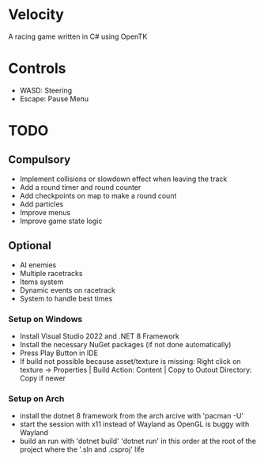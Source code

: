 # Velocity
A racing game written in C# using OpenTK

# Controls
- WASD: Steering
- Escape: Pause Menu

# TODO
## Compulsory
- Implement collisions or slowdown effect when leaving the track
- Add a round timer and round counter
- Add checkpoints on map to make a round count
- Add particles
- Improve menus
- Improve game state logic

## Optional
- AI enemies
- Multiple racetracks
- Items system
- Dynamic events on racetrack
- System to handle best times

### Setup on Windows
- Install Visual Studio 2022 and .NET 8 Framework
- Install the necessary NuGet packages (if not done automatically)
- Press Play Button in IDE
- If build not possible because asset/texture is missing: Right click on texture -> Properties | Build Action: Content | Copy to Outout Directory: Copy if newer

### Setup on Arch
- install the dotnet 8 framework from the arch arcive with 'pacman -U'
- start the session with x11 instead of Wayland as OpenGL is buggy with Wayland
- build an run with 'dotnet build' 'dotnet run' in this order at the root of the project where the '.sln and .csproj' life
